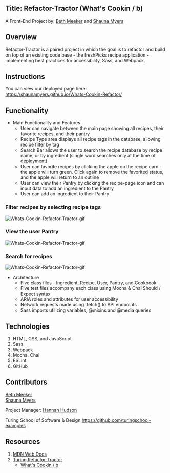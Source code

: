 ## Title: Refactor-Tractor (What's Cookin / b)

A Front-End Project by: [Beth Meeker](https://github.com/Meekb) and [Shauna Myers](https://github.com/ShaunaMyers)

## Overview
  Refactor-Tractor is a paired project in which the goal is to refactor and build on top of an existing code base - the freshPicks recipe application - implementing best practices for accessibility, Sass, and Webpack. 

## Instructions
  You can view our deployed page here: https://shaunamyers.github.io/Whats-Cookin-Refactor/

## Functionality

   - Main Functionality and Features
     - User can navigate between the main page showing all recipes, their favorite recipes, and their pantry
     - Recipe Type area displays all recipe tags in the database, allowing recipe filter by tag
     - Search Bar allows the user to search the recipe database by recipe name, or by ingredient (single word searches only at the time of deployment)
     - User can favorite recipes by clicking the apple on the recipe card - the apple will turn green. Click again to remove the favorited status, and the apple          will return to an outline  
     - User can view their Pantry by clicking the recipe-page icon and can input data to add an ingredient to the Pantry
     - User can add an ingredient to their Pantry 

### Filter recipes by selecting recipe tags


![Whats-Cookin-Refactor-Tractor-gif](https://media.giphy.com/media/n2zmK45rocC0i5uVSl/giphy.gif)


   
### View the user Pantry

![Whats-Cookin-Refactor-Tractor-gif](https://media.giphy.com/media/M8p11iwT0jT6al49Yz/giphy.gif)




### Search for recipes

![Whats-Cookin-Refactor-Tractor-gif](https://media.giphy.com/media/MYmXvmLqrjpuT2nC1l/giphy.gif)


  
  * Architecture 
    * Five class files - Ingredient, Recipe, User, Pantry, and Cookbook
    * Five test files accompany each class using Mocha & Chai Should / Expect syntax
    * ARIA roles and attributes for user accessibility 
    * Network requests made using .fetch() to API endpoints
    * Sass imports utilizing variables, @mixins and @media queries


## Technologies
  1. HTML, CSS, and JavaScript
  2. Sass
  3. Webpack
  4. Mocha, Chai
  5. ESLint
  6. GitHub

## Contributors

[Beth Meeker](https://github.com/Meekb)  
[Shauna Myers](https://github.com/ShaunaMyers)

Project Manager: [Hannah Hudson](https://github.com/hannahhch)
  
Turing School of Software & Design https://github.com/turingschool-examples

## Resources
  1. [MDN Web Docs](https://developer.mozilla.org/en-US/)
  2. [Turing Refactor-Tractor](https://frontend.turing.edu/projects/module-2/refactor-tractor-wc.html)  
       * [What's Cookin / b](https://drive.google.com/file/d/1fcAh0wU73zZz8zujfrmpY9fBT3TM-deb/view)
